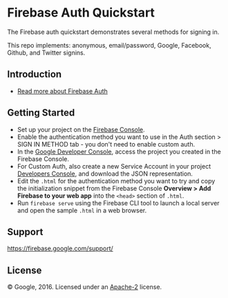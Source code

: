 Firebase Auth Quickstart
=============================

The Firebase auth quickstart demonstrates several methods for signing in.

This repo implements: anonymous, email/password, Google, Facebook, Github, and Twitter signins.  

Introduction
------------

- [Read more about Firebase Auth](https://firebase.google.com/docs/auth/)

Getting Started
---------------

- Set up your project on the [Firebase Console](https://console.firebase.google.com).
- Enable the authentication method you want to use in the Auth section > SIGN IN METHOD tab - you don't need to enable custom auth.
- In the [Google Developer Console](https://console.developers.google.com), access the project you created in the Firebase Console. 
- For Custom Auth, also create a new Service Account in your project [Developers Console](https://console.developers.google.com/apis/credentials/serviceaccountkey?project=_), and download the JSON representation.
- Edit the `.html` for the authentication method you want to try and copy the initialization snippet from the Firebase Console **Overview > Add Firebase to your web app** into the `<head>` section of `.html`.
- Run `firebase serve` using the Firebase CLI tool to launch a local server and open the sample `.html` in a web browser.

Support
-------

https://firebase.google.com/support/

License
-------

© Google, 2016. Licensed under an [Apache-2](../LICENSE) license.

